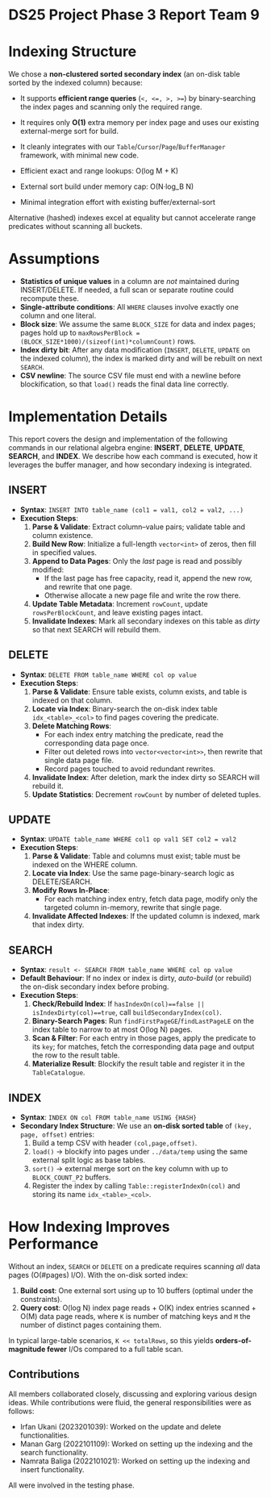 # DS25 Project Phase 3 Report Team 9

# Indexing Structure

We chose a **non-clustered sorted secondary index** (an on-disk table sorted by the indexed column) because:

- It supports **efficient range queries** (`<, <=, >, >=`) by binary-searching the index pages and scanning only the required range.
- It requires only **O(1)** extra memory per index page and uses our existing external-merge sort for build.
- It cleanly integrates with our `Table`/`Cursor`/`Page`/`BufferManager` framework, with minimal new code.

- Efficient exact and range lookups: O(log M + K)

- External sort build under memory cap: O(N·log_B N)

- Minimal integration effort with existing buffer/external-sort


Alternative (hashed) indexes excel at equality but cannot accelerate range predicates without scanning all buckets.

# Assumptions

- **Statistics of unique values** in a column are *not* maintained during INSERT/DELETE. If needed, a full scan or separate routine could recompute these.
- **Single-attribute conditions**: All `WHERE` clauses involve exactly one column and one literal.
- **Block size**: We assume the same `BLOCK_SIZE` for data and index pages; pages hold up to `maxRowsPerBlock = (BLOCK_SIZE*1000)/(sizeof(int)*columnCount)` rows.
- **Index dirty bit**: After any data modification (`INSERT`, `DELETE`, `UPDATE` on the indexed column), the index is marked dirty and will be rebuilt on next `SEARCH`.
- **CSV newline**: The source CSV file must end with a newline before blockification, so that `load()` reads the final data line correctly.


# Implementation Details

This report covers the design and implementation of the following commands in our relational algebra engine: **INSERT**, **DELETE**, **UPDATE**, **SEARCH**, and **INDEX**. We describe how each command is executed, how it leverages the buffer manager, and how secondary indexing is integrated.

## INSERT
- **Syntax**: `INSERT INTO table_name (col1 = val1, col2 = val2, ...)`
- **Execution Steps**:
  1. **Parse & Validate**: Extract column–value pairs; validate table and column existence.
  2. **Build New Row**: Initialize a full-length `vector<int>` of zeros, then fill in specified values.
  3. **Append to Data Pages**: Only the *last* page is read and possibly modified:
     - If the last page has free capacity, read it, append the new row, and rewrite that one page.
     - Otherwise allocate a new page file and write the row there.
  4. **Update Table Metadata**: Increment `rowCount`, update `rowsPerBlockCount`, and leave existing pages intact.
  5. **Invalidate Indexes**: Mark all secondary indexes on this table as *dirty* so that next SEARCH will rebuild them.

## DELETE
- **Syntax**: `DELETE FROM table_name WHERE col op value`
- **Execution Steps**:
  1. **Parse & Validate**: Ensure table exists, column exists, and table is indexed on that column.
  2. **Locate via Index**: Binary-search the on-disk index table `idx_<table>_<col>` to find pages covering the predicate.
  3. **Delete Matching Rows**:
     - For each index entry matching the predicate, read the corresponding data page once.
     - Filter out deleted rows into `vector<vector<int>>`, then rewrite that single data page file.
     - Record pages touched to avoid redundant rewrites.
  4. **Invalidate Index**: After deletion, mark the index dirty so SEARCH will rebuild it.
  5. **Update Statistics**: Decrement `rowCount` by number of deleted tuples.

## UPDATE
- **Syntax**: `UPDATE table_name WHERE col1 op val1 SET col2 = val2`
- **Execution Steps**:
  1. **Parse & Validate**: Table and columns must exist; table must be indexed on the WHERE column.
  2. **Locate via Index**: Use the same page-binary-search logic as DELETE/SEARCH.
  3. **Modify Rows In-Place**:
     - For each matching index entry, fetch data page, modify only the targeted column in-memory, rewrite that single page.
  4. **Invalidate Affected Indexes**: If the updated column is indexed, mark that index dirty.

## SEARCH
- **Syntax**: `result <- SEARCH FROM table_name WHERE col op value`
- **Default Behaviour**: If no index or index is dirty, *auto-build* (or rebuild) the on-disk secondary index before probing.
- **Execution Steps**:
  1. **Check/Rebuild Index**: If `hasIndexOn(col)==false || isIndexDirty(col)==true`, call `buildSecondaryIndex(col)`.
  2. **Binary-Search Pages**: Run `findFirstPageGE`/`findLastPageLE` on the index table to narrow to at most O(log N) pages.
  3. **Scan & Filter**: For each entry in those pages, apply the predicate to its `key`; for matches, fetch the corresponding data page and output the row to the result table.
  4. **Materialize Result**: Blockify the result table and register it in the `TableCatalogue`.

## INDEX
- **Syntax**: `INDEX ON col FROM table_name USING {HASH}`
- **Secondary Index Structure**: We use an **on-disk sorted table** of `(key, page, offset)` entries:
  1. Build a temp CSV with header `(col,page,offset)`.
  2. `load()` → blockify into pages under `../data/temp` using the same external split logic as base tables.
  3. `sort()` → external merge sort on the key column with up to `BLOCK_COUNT_P2` buffers.
  4. Register the index by calling `Table::registerIndexOn(col)` and storing its name `idx_<table>_<col>`.


# How Indexing Improves Performance

Without an index, `SEARCH` or `DELETE` on a predicate requires scanning *all* data pages (O(#pages) I/O). With the on-disk sorted index:

1. **Build cost**: One external sort using up to 10 buffers (optimal under the constraints).
2. **Query cost**: O(log N) index page reads + O(K) index entries scanned + O(M) data page reads, where `K` is number of matching keys and `M` the number of distinct pages containing them.

In typical large-table scenarios, `K << totalRows`, so this yields **orders-of-magnitude fewer** I/Os compared to a full table scan.

## Contributions
All members collaborated closely, discussing and exploring various design ideas. While contributions were fluid, the general responsibilities were as follows:
- Irfan Ukani (2023201039): Worked on the update and delete functionalities.
- Manan Garg (2022101109): Worked on setting up the indexing and the search functionality.
- Namrata Baliga (2022101021): Worked on setting up the indexing and insert functionality.

All were involved in the testing phase.
